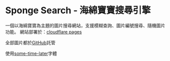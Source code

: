 # Sponge Search - 海綿寶寶搜尋引擎

一個以海綿寶寶為主題的圖片搜尋網站，支援模糊查詢、圖片編號搜尋、隨機圖片功能。
網站部署於：[cloudflare pages](https://spongebobsearch.pages.dev)

全部圖片都於[GitHub](https://github.com/potatomatoyota/spongebobimage)託管

使用[some-time-later](https://github.com/ctrlcctrlv/some-time-later)字體

